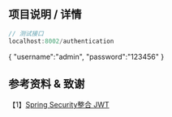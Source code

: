 ## 项目说明 / 详情

```java
// 测试接口
localhost:8002/authentication

```
{
    "username":"admin",
    "password":"123456"
}

## 参考资料 & 致谢
【1】[Spring Security整合 JWT](https://www.bilibili.com/video/BV16J41127jq?p=31)